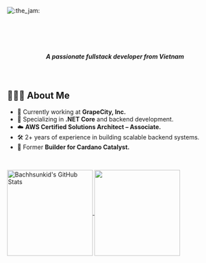 ![:the_jam:](https://cdn.discordapp.com/emojis/745354525958996138.gif?v=1)

<br/>

<h1 align="center"><img src="https://readme-typing-svg.herokuapp.com?font=Lobster&color=3594F4&size=46&width=500&height=76&lines=Hi+%F0%9F%91%8B%2C+I'm+Bach+Trinh" alt="" /></h1>

<h5 align="center"><em>A passionate fullstack developer from Vietnam </em></h5>


<br/>

<h2>👨🏻‍💻 About Me</h2>

- 💼 Currently working at **GrapeCity, Inc.**
- 🔭 Specializing in **.NET Core** and backend development.
- ☁️ **AWS Certified Solutions Architect – Associate.**
- 🛠️ 2+ years of experience in building scalable backend systems.
- 🔗 Former **Builder for Cardano Catalyst.**

<br/>
  
<p>
<a href="https://github.com/Bachhsunkid/Bachhsunkid">
  <img height=200 align="center" src="https://github-readme-stats.vercel.app/api?username=Bachhsunkid&show_icons=true&theme=radical" alt="Bachhsunkid's GitHub Stats" />
</a>
<a href="https://github.com/Bachhsunkid/Bachhsunkid">
  <img height=200 align="center" src="https://github-readme-stats.vercel.app/api/top-langs?username=Bachhsunkid&hide=scss,css,html,tex&title_color=ffffff&text_color=c9cacc&icon_color=2bbc8a&bg_color=1d1f21&layout=compact&langs_count=8&card_width=320" />
</a>
</p>
